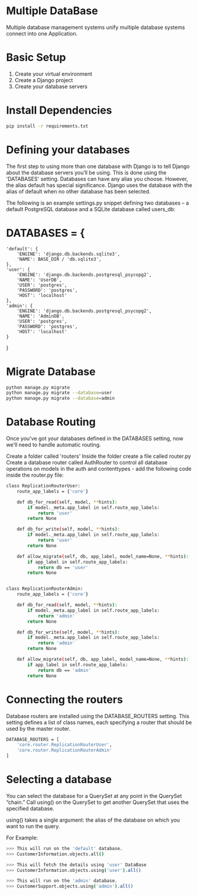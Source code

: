 # Multiple DataBase
Multiple database management systems unify multiple database systems connect into one Application.
<!-- # DataBase-Scaling
Scaling in DBMS is the ability to expand the capacity of a database system in order to support larger amounts or requests and/or store more data without sacrificing performance -->


# Basic Setup

1. Create your virtual environment
2. Create a Django project
3. Create your database servers

# Install Dependencies
  ```bash
  pip install -r requirements.txt
  ```


# Defining your databases
The first step to using more than one database with Django is to tell Django about the database servers you’ll be using. This is done using the 'DATABASES' setting. Databases can have any alias you choose. However, the alias default has special significance. Django uses the database with the alias of default when no other database has been selected.

The following is an example settings.py snippet defining two databases – a default PostgreSQL database and a SQLite database called users_db:


# DATABASES = {
    'default': {
        'ENGINE': 'django.db.backends.sqlite3',
        'NAME': BASE_DIR / 'db.sqlite3',
    },
    'user': {
        'ENGINE': 'django.db.backends.postgresql_psycopg2',
        'NAME': 'UserDB',
        'USER': 'postgres',
        'PASSWORD': 'postgres',
        'HOST': 'localhost'
    },
    'admin': {
        'ENGINE': 'django.db.backends.postgresql_psycopg2',
        'NAME': 'AdminDB',
        'USER': 'postgres',
        'PASSWORD': 'postgres',
        'HOST': 'localhost'
    }
}


# Migrate Database
  
  ```bash
  python manage.py migrate 
  python manage.py migrate --database=user
  python manage.py migrate --database=admin
  ```


# Database Routing
Once you've got your databases defined in the DATABASES setting, now we'll need to handle automatic routing.

Create a folder called 'routers'
Inside the folder create a file called router.py
Create a database router called AuthRouter to control all database operations on models in the auth and contenttypes - add the following code inside the router.py file:

```bash
class ReplicationRouterUser:
    route_app_labels = {'core'}

    def db_for_read(self, model, **hints):
        if model._meta.app_label in self.route_app_labels:
            return 'user'
        return None

    def db_for_write(self, model, **hints):
        if model._meta.app_label in self.route_app_labels:
            return 'user'
        return None

    def allow_migrate(self, db, app_label, model_name=None, **hints):
        if app_label in self.route_app_labels:
            return db == 'user'
        return None


class ReplicationRouterAdmin:
    route_app_labels = {'core'}

    def db_for_read(self, model, **hints):
        if model._meta.app_label in self.route_app_labels:
            return 'admin'
        return None

    def db_for_write(self, model, **hints):
        if model._meta.app_label in self.route_app_labels:
            return 'admin'
        return None

    def allow_migrate(self, db, app_label, model_name=None, **hints):
        if app_label in self.route_app_labels:
            return db == 'admin'
        return None
```  

# Connecting the routers
Database routers are installed using the DATABASE_ROUTERS setting. This setting defines a list of class names, each specifying a router that should be used by the master router.

```bash
DATABASE_ROUTERS = [
    'core.router.ReplicationRouterUser',
    'core.router.ReplicationRouterAdmin'
]
```

# Selecting a database

You can select the database for a QuerySet at any point in the QuerySet “chain.” Call using() on the QuerySet to get another QuerySet that uses the specified database.

using() takes a single argument: the alias of the database on which you want to run the query.

For Example:

```bash
>>> This will run on the 'default' database.
>>> CustomerInformation.objects.all()

>>> This will fetch the details using 'user' DataBase
>>> CustomerInformation.objects.using('user').all()

>>> This will run on the 'admin' database.
>>> CustomerSupport.objects.using('admin').all()
```


